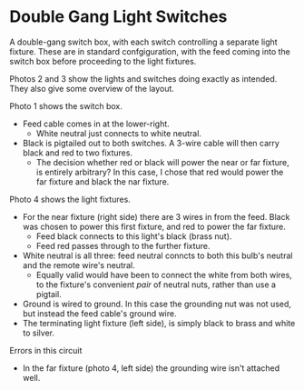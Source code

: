# Double Gang Light Switches

A double-gang switch box, with each switch controlling a separate light fixture. These are in standard confgiguration, with the feed coming into the switch box before proceeding to the light fixtures.

Photos 2 and 3 show the lights and switches doing exactly as intended. They also give some overview of the layout.

Photo 1 shows the switch box.
  * Feed cable comes in at the lower-right.
    * White neutral just connects to white neutral.
  * Black is pigtailed out to both switches. A 3-wire cable will then carry black and red to two fixtures.
    * The decision whether red or black will power the near or far fixture, is entirely arbitrary? In this case, I chose that red would power the far fixture and black the nar fixture.

Photo 4 shows the light fixtures.
  * For the near fixture (right side) there are 3 wires in from the feed. Black was chosen to power this first fixture, and red to power the far fixture.
    * Feed black connects to this light's black (brass nut).
    * Feed red passes through to the further fixture.
  * White neutral is all three: feed neutral conncts to both this bulb's neutral and the remote wire's neutral.
    * Equally valid would have been to connect the white from both wires, to the fixture's convenient *pair* of neutral nuts, rather than use a pigtail.
  * Ground is wired to ground. In this case the grounding nut was not used, but instead the feed cable's ground wire.
  * The terminating light fixture (left side), is simply black to brass and white to silver.

Errors in this circuit
  * In the far fixture (photo 4, left side) the grounding wire isn't attached well.
